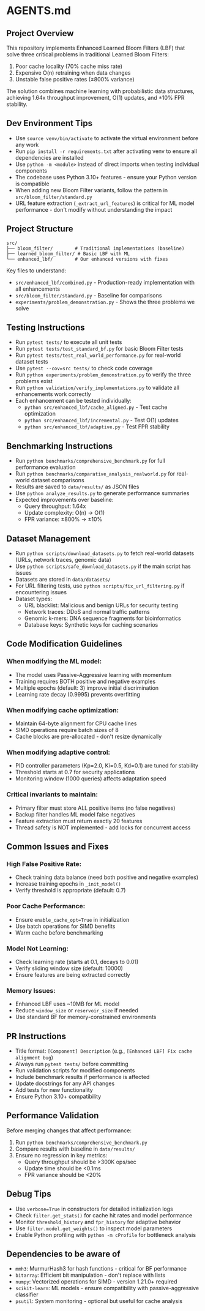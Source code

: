 # AGENTS.md

## Project Overview

This repository implements Enhanced Learned Bloom Filters (LBF) that solve three critical problems in traditional Learned Bloom Filters:
1. Poor cache locality (70% cache miss rate)
2. Expensive O(n) retraining when data changes
3. Unstable false positive rates (±800% variance)

The solution combines machine learning with probabilistic data structures, achieving 1.64x throughput improvement, O(1) updates, and ±10% FPR stability.

## Dev Environment Tips

- Use `source venv/bin/activate` to activate the virtual environment before any work
- Run `pip install -r requirements.txt` after activating venv to ensure all dependencies are installed
- Use `python -m <module>` instead of direct imports when testing individual components
- The codebase uses Python 3.10+ features - ensure your Python version is compatible
- When adding new Bloom Filter variants, follow the pattern in `src/bloom_filter/standard.py`
- URL feature extraction (`_extract_url_features`) is critical for ML model performance - don't modify without understanding the impact

## Project Structure

```
src/
├── bloom_filter/        # Traditional implementations (baseline)
├── learned_bloom_filter/ # Basic LBF with ML
└── enhanced_lbf/        # Our enhanced versions with fixes
```

Key files to understand:
- `src/enhanced_lbf/combined.py` - Production-ready implementation with all enhancements
- `src/bloom_filter/standard.py` - Baseline for comparisons
- `experiments/problem_demonstration.py` - Shows the three problems we solve

## Testing Instructions

- Run `pytest tests/` to execute all unit tests
- Run `pytest tests/test_standard_bf.py` for basic Bloom Filter tests
- Run `pytest tests/test_real_world_performance.py` for real-world dataset tests
- Use `pytest --cov=src tests/` to check code coverage
- Run `python experiments/problem_demonstration.py` to verify the three problems exist
- Run `python validation/verify_implementations.py` to validate all enhancements work correctly
- Each enhancement can be tested individually:
  - `python src/enhanced_lbf/cache_aligned.py` - Test cache optimization
  - `python src/enhanced_lbf/incremental.py` - Test O(1) updates
  - `python src/enhanced_lbf/adaptive.py` - Test FPR stability

## Benchmarking Instructions

- Run `python benchmarks/comprehensive_benchmark.py` for full performance evaluation
- Run `python benchmarks/comparative_analysis_realworld.py` for real-world dataset comparisons
- Results are saved to `data/results/` as JSON files
- Use `python analyze_results.py` to generate performance summaries
- Expected improvements over baseline:
  - Query throughput: 1.64x
  - Update complexity: O(n) → O(1)
  - FPR variance: ±800% → ±10%

## Dataset Management

- Run `python scripts/download_datasets.py` to fetch real-world datasets (URLs, network traces, genomic data)
- Use `python scripts/safe_download_datasets.py` if the main script has issues
- Datasets are stored in `data/datasets/`
- For URL filtering tests, use `python scripts/fix_url_filtering.py` if encountering issues
- Dataset types:
  - URL blacklist: Malicious and benign URLs for security testing
  - Network traces: DDoS and normal traffic patterns
  - Genomic k-mers: DNA sequence fragments for bioinformatics
  - Database keys: Synthetic keys for caching scenarios

## Code Modification Guidelines

### When modifying the ML model:
- The model uses Passive-Aggressive learning with momentum
- Training requires BOTH positive and negative examples
- Multiple epochs (default: 3) improve initial discrimination
- Learning rate decay (0.9995) prevents overfitting

### When modifying cache optimization:
- Maintain 64-byte alignment for CPU cache lines
- SIMD operations require batch sizes of 8
- Cache blocks are pre-allocated - don't resize dynamically

### When modifying adaptive control:
- PID controller parameters (Kp=2.0, Ki=0.5, Kd=0.1) are tuned for stability
- Threshold starts at 0.7 for security applications
- Monitoring window (1000 queries) affects adaptation speed

### Critical invariants to maintain:
- Primary filter must store ALL positive items (no false negatives)
- Backup filter handles ML model false negatives
- Feature extraction must return exactly 20 features
- Thread safety is NOT implemented - add locks for concurrent access

## Common Issues and Fixes

### High False Positive Rate:
- Check training data balance (need both positive and negative examples)
- Increase training epochs in `_init_model()`
- Verify threshold is appropriate (default: 0.7)

### Poor Cache Performance:
- Ensure `enable_cache_opt=True` in initialization
- Use batch operations for SIMD benefits
- Warm cache before benchmarking

### Model Not Learning:
- Check learning rate (starts at 0.1, decays to 0.01)
- Verify sliding window size (default: 10000)
- Ensure features are being extracted correctly

### Memory Issues:
- Enhanced LBF uses ~10MB for ML model
- Reduce `window_size` or `reservoir_size` if needed
- Use standard BF for memory-constrained environments

## PR Instructions

- Title format: `[Component] Description` (e.g., `[Enhanced LBF] Fix cache alignment bug`)
- Always run `pytest tests/` before committing
- Run validation scripts for modified components
- Include benchmark results if performance is affected
- Update docstrings for any API changes
- Add tests for new functionality
- Ensure Python 3.10+ compatibility

## Performance Validation

Before merging changes that affect performance:
1. Run `python benchmarks/comprehensive_benchmark.py`
2. Compare results with baseline in `data/results/`
3. Ensure no regression in key metrics:
   - Query throughput should be >300K ops/sec
   - Update time should be <0.1ms
   - FPR variance should be <20%

## Debug Tips

- Use `verbose=True` in constructors for detailed initialization logs
- Check `filter.get_stats()` for cache hit rates and model performance
- Monitor `threshold_history` and `fpr_history` for adaptive behavior
- Use `filter.model.get_weights()` to inspect model parameters
- Enable Python profiling with `python -m cProfile` for bottleneck analysis

## Dependencies to be aware of

- `mmh3`: MurmurHash3 for hash functions - critical for BF performance
- `bitarray`: Efficient bit manipulation - don't replace with lists
- `numpy`: Vectorized operations for SIMD - version 1.21.0+ required
- `scikit-learn`: ML models - ensure compatibility with passive-aggressive classifier
- `psutil`: System monitoring - optional but useful for cache analysis